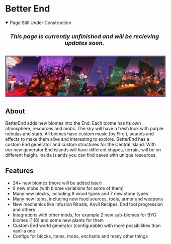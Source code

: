 # <b>Better End</b>

<details class="benjiwarning" open="">
<summary>Page Still Under Construction</summary>
<div align="center" style="font-size: large;">
<h5>This page is currently unfinished and will be recieving updates soon.</h5>
</div>
</details>

<p align="center">
<img src="/images/Mod pictures/betterendbanner.webp" alt="Better End Banner" style="border: 3px solid  #7f58a7;" width="800">
</p>

## About

BetterEnd adds new biomes into the End. Each biome has its own atmosphere, resources and mobs. The sky will have a fresh look with purple nebulas and stars. All biomes have custom music (by Firel), sounds and effects to make them alive and interesting to explore. BetterEnd has a custom End generator and custom structures for the Central Island. With our new generator End islands will have different shapes, terrain, will be on different height. Inside islands you can find caves with unique resources.

## Features

- 24+ new biomes (more will be added later)
- 6 new mobs (with biome variations for some of them)
- Many new blocks, including 9 wood types and 7 new stone types
- Many new items, including new food sources, tools, armor and weapons
- New mechanics like Infusion Rituals, Anvil Recipes, End tool progression and others
- Integrations with other mods, for example 2 new sub-biomes for BYG biomes (1.16) and some new plants for them
- Custom End world generator (configurable) with more possibilities than vanilla one
- Configs for blocks, items, mobs, enchants and many other things
